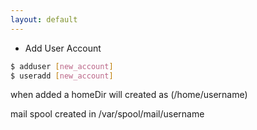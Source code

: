 ```yaml
---
layout: default
---
```

- Add User Account
```sh
$ adduser [new_account]
$ useradd [new_account]
```
when added a homeDir will created as (/home/username)

mail spool created in /var/spool/mail/username



